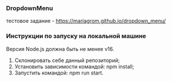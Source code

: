 ### DropdownMenu

тестовое задание - https://mariagrom.github.io/dropdown_menu/

### Инструкции по запуску на локальной машине

Версия Node.js должна быть не менее v16.

1. Склонировать себе данный репозиторий;
2. Установить зависимости командой: npm install;
3. Запустить командой: npm run start.
